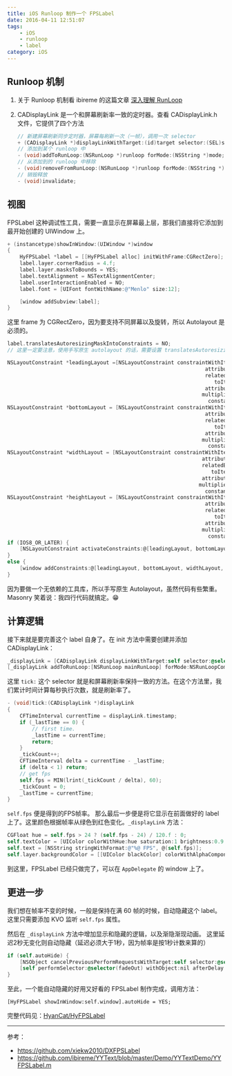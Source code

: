 ```yaml
---
title: iOS Runloop 制作一个 FPSLabel
date: 2016-04-11 12:51:07
tags:
    - iOS
    - runloop
    - label
category: iOS
---
```


## Runloop 机制

1. 关于 Runloop 机制看 ibireme 的这篇文章
[深入理解 RunLoop](http://blog.ibireme.com/2015/05/18/runloop/)

2. CADisplayLink 是一个和屏幕刷新率一致的定时器。查看 CADisplayLink.h 文件，它提供了四个方法

	```ObjectiveC
	// 新建屏幕刷新同步定时器，屏幕每刷新一次（一帧），调用一次 selector
	+ (CADisplayLink *)displayLinkWithTarget:(id)target selector:(SEL)sel;
	// 添加到某个 runloop 中
	- (void)addToRunLoop:(NSRunLoop *)runloop forMode:(NSString *)mode;
	// 从添加到的 runloop 中移除
	- (void)removeFromRunLoop:(NSRunLoop *)runloop forMode:(NSString *)mode;
	// 销毁释放
	- (void)invalidate;
	```

<!-- more -->

## 视图

FPSLabel 这种调试性工具，需要一直显示在屏幕最上层，那我们直接将它添加到最开始创建的 UIWindow 上。

```ObjectiveC
+ (instancetype)showInWindow:(UIWindow *)window
{
    HyFPSLabel *label = [[HyFPSLabel alloc] initWithFrame:CGRectZero];
    label.layer.cornerRadius = 4.f;
    label.layer.masksToBounds = YES;
    label.textAlignment = NSTextAlignmentCenter;
    label.userInteractionEnabled = NO;
    label.font = [UIFont fontWithName:@"Menlo" size:12];

    [window addSubview:label];
}
```

这里 frame 为 CGRectZero，因为要支持不同屏幕以及旋转，所以 Autolayout 是必须的。

```ObjectiveC
label.translatesAutoresizingMaskIntoConstraints = NO;
// 这里一定要注意，使用手写原生 autolayout 的话，需要设置 translatesAutoresizingMaskIntoConstraints 为 NO

NSLayoutConstraint *leadingLayout =[NSLayoutConstraint constraintWithItem:label
                                                                attribute:NSLayoutAttributeLeading
                                                                relatedBy:NSLayoutRelationEqual
                                                                   toItem:window
                                                                attribute:NSLayoutAttributeLeading
                                                               multiplier:1
                                                                 constant:10.f];
NSLayoutConstraint *bottomLayout = [NSLayoutConstraint constraintWithItem:label
                                                                attribute:NSLayoutAttributeBottom
                                                                relatedBy:NSLayoutRelationEqual
                                                                   toItem:window
                                                                attribute:NSLayoutAttributeBottom
                                                               multiplier:1
                                                                 constant:-10.f];
NSLayoutConstraint *widthLayout = [NSLayoutConstraint constraintWithItem:label
                                                               attribute:NSLayoutAttributeWidth
                                                               relatedBy:NSLayoutRelationEqual
                                                                  toItem:nil
                                                               attribute:NSLayoutAttributeNotAnAttribute
                                                              multiplier:0
                                                                constant:60.f];
NSLayoutConstraint *heightLayout = [NSLayoutConstraint constraintWithItem:label
                                                                attribute:NSLayoutAttributeHeight
                                                                relatedBy:NSLayoutRelationEqual
                                                                   toItem:nil
                                                                attribute:NSLayoutAttributeNotAnAttribute
                                                               multiplier:0
                                                                 constant:20.f];
if (IOS8_OR_LATER) {
    [NSLayoutConstraint activateConstraints:@[leadingLayout, bottomLayout, widthLayout, heightLayout]];
}
else {
    [window addConstraints:@[leadingLayout, bottomLayout, widthLayout, heightLayout]];
}
```

因为要做一个无依赖的工具库，所以手写原生 Autolayout，虽然代码有些繁重。Masonry 笑着说：我四行代码就搞定。😁

## 计算逻辑

接下来就是要完善这个 label 自身了。在 init 方法中需要创建并添加 CADisplayLink：

```ObjectiveC
_displayLink = [CADisplayLink displayLinkWithTarget:self selector:@selector(tick:)];
[_displayLink addToRunLoop:[NSRunLoop mainRunLoop] forMode:NSRunLoopCommonModes];
```

这里 `tick:` 这个 selector 就是和屏幕刷新率保持一致的方法。在这个方法里，我们累计时间计算每秒执行次数，就是刷新率了。

```ObjectiveC
- (void)tick:(CADisplayLink *)displayLink
{
	CFTimeInterval currentTime = displayLink.timestamp;
	if (_lastTime == 0) {
		// first time.
		_lastTime = currentTime;
		return;
	}
	_tickCount++;
	CFTimeInterval delta = currentTime - _lastTime;
	if (delta < 1) return;
	// get fps
	self.fps = MIN(lrint(_tickCount / delta), 60);
	_tickCount = 0;
	_lastTime = currentTime;
}
```

`self.fps` 便是得到的FPS帧率。
那么最后一步便是将它显示在前面做好的 label 上了。这里颜色根据帧率从绿色到红色变化。`_displayLink` 方法：

```ObjectiveC
CGFloat hue = self.fps > 24 ? (self.fps - 24) / 120.f : 0;
self.textColor = [UIColor colorWithHue:hue saturation:1 brightness:0.9 alpha:1];
self.text = [NSString stringWithFormat:@"%@ FPS", @(self.fps)];
self.layer.backgroundColor = [[UIColor blackColor] colorWithAlphaComponent:0.7f].CGColor;
```

到这里，FPSLabel 已经只做完了，可以在 `AppDelegate` 的 window 上了。

## 更进一步

我们想在帧率不变的时候，一般是保持在满 60 帧的时候，自动隐藏这个 label。
这里只需要添加 KVO 监听 `self.fps` 属性。

然后在 `_displayLink` 方法中增加显示和隐藏的逻辑，以及渐隐渐现动画。
这里延迟2秒无变化则自动隐藏（延迟必须大于1秒，因为帧率是按1秒计数来算的）

```ObjectiveC
if (self.autoHide) {
    [NSObject cancelPreviousPerformRequestsWithTarget:self selector:@selector(fadeOut) object:nil];
    [self performSelector:@selector(fadeOut) withObject:nil afterDelay:2];
}
```
至此，一个能自动隐藏的好用又好看的 FPSLabel 制作完成，调用方法：

	[HyFPSLabel showInWindow:self.window].autoHide = YES;

完整代码见：[HyanCat/HyFPSLabel](https://github.com/HyanCat/HyFPSLabel)

----

参考：

- https://github.com/xiekw2010/DXFPSLabel
- https://github.com/ibireme/YYText/blob/master/Demo/YYTextDemo/YYFPSLabel.m
